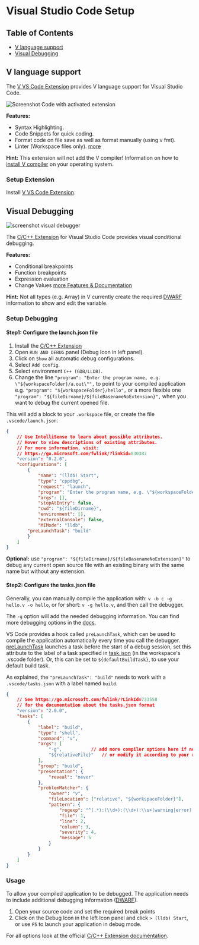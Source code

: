 # Visual Studio Code Setup

## Table of Contents

* [V language support](#v-language-support)
* [Visual Debugging](#visual-debugging)

## V language support

The [V VS Code Extension](https://marketplace.visualstudio.com/items?itemName=vlanguage.vscode-vlang)
provides V language support for Visual Studio Code.

![Screenshot Code with activated extension](https://github.com/vlang/vscode-vlang/raw/HEAD/images/demo.png)

**Features:**

* Syntax Highlighting.
* Code Snippets for quick coding.
* Format code on file save as well as format manually (using v fmt).
* Linter (Workspace files only).
  [more](https://marketplace.visualstudio.com/items?itemName=vlanguage.vscode-vlang)

**Hint:** This extension will not add the V compiler! Information on how to
[install V compiler](https://github.com/vlang/v/blob/master/doc/docs.md#install-from-source)
on your operating system.

### Setup Extension

Install [V VS Code Extension](https://marketplace.visualstudio.com/items?itemName=vlanguage.vscode-vlang).

## Visual Debugging

![screenshot visual debugger](https://github.com/vlang/v/blob/master/doc/img/vscode-debugger.png?raw=true)

The [C/C++ Extension](https://marketplace.visualstudio.com/items?itemName=ms-vscode.cpptools)
for Visual Studio Code provides visual conditional debugging.

**Features:**

* Conditional breakpoints
* Function breakpoints
* Expression evaluation
* Change Values
  [more Features & Documentation](https://code.visualstudio.com/docs/cpp/cpp-debug)

**Hint:** Not all types (e.g. Array) in V currently create the required
[DWARF](https://en.wikipedia.org/wiki/DWARF) information to show and
edit the variable.

### Setup Debugging

#### Step1: Configure the launch.json file

1. Install the
   [C/C++ Extension](https://marketplace.visualstudio.com/items?itemName=ms-vscode.cpptools)
2. Open `RUN AND DEBUG` panel (Debug Icon in left panel).
3. Click on `Show` all automatic debug configurations.
4. Select `Add config`.
5. Select environment `C++ (GDB/LLDB)`.
6. Change the line `"program": "Enter the program name, e.g. \"${workspaceFolder}/a.out\"",`
   to point to your compiled application e.g. `"program": "${workspaceFolder}/hello",`
   or a more flexible one `"program": "${fileDirname}/${fileBasenameNoExtension}",`
   when you want to debug the current opened file.

This will add a block to your `.workspace` file,
or create the file `.vscode/launch.json`:

```json
{
    // Use IntelliSense to learn about possible attributes.
    // Hover to view descriptions of existing attributes.
    // For more information, visit: 
    // https://go.microsoft.com/fwlink/?linkid=830387
    "version": "0.2.0",
    "configurations": [
        {
            "name": "(lldb) Start",
            "type": "cppdbg",
            "request": "launch",
            "program": "Enter the program name, e.g. \"${workspaceFolder}/a.out\"",
            "args": [],
            "stopAtEntry": false,
            "cwd": "${fileDirname}",
            "environment": [],
            "externalConsole": false,
            "MIMode": "lldb",
	    "preLaunchTask": "build"
        }
    ]
}
```

**Optional:** use `"program": "${fileDirname}/${fileBasenameNoExtension}"` to debug
any current open source file with an existing binary with the same name but without any extension.

#### Step2: Configure the tasks.json file

Generally, you can manually compile the application with: `v -b c -g hello.v -o hello`,
or for short: `v -g hello.v`, and then call the debugger.

The `-g` option will add the needed debugging information.
You can find more debugging options in the [docs](docs.md#debugging).

VS Code provides a hook called `preLaunchTask`, which can be used to compile
the application automatically every time you call the debugger.
[preLaunchTask](https://code.visualstudio.com/docs/editor/debugging#_launchjson-attributes) launches
a task before the start of a debug session, set this attribute to the label of a task specified
in [task.json](https://code.visualstudio.com/docs/editor/tasks) (in the workspace's .vscode folder).
Or, this can be set to `${defaultBuildTask}`, to use your default build task.

As explained, the `"preLaunchTask": "build"` needs to work with a `.vscode/tasks.json`
with a label named `build`.

```json
{
    // See https://go.microsoft.com/fwlink/?LinkId=733558
    // for the documentation about the tasks.json format
    "version": "2.0.0",
    "tasks": [
        {
            "label": "build",
            "type": "shell",
            "command": "v",
            "args": [
                "-g",		    // add more compiler options here if necessary
                "${relativeFile}"   // or modify it according to your requirements
            ],
            "group": "build",
            "presentation": {
                "reveal": "never"
            },
            "problemMatcher": {
                "owner": "v",
                "fileLocation": ["relative", "${workspaceFolder}"],
                "pattern": {
                    "regexp": "^(.*):(\\d+):(\\d+):\\s+(warning|error):\\s+(.*)$",
                    "file": 1,
                    "line": 2,
                    "column": 3,
                    "severity": 4,
                    "message": 5
                }
            }
        }
    ]
}
```

### Usage

To allow your compiled application to be debugged.
The application needs to include additional debugging information
([DWARF](https://en.wikipedia.org/wiki/DWARF)).

1. Open your source code and set the required break points
2. Click on the Debug Icon in the left Icon panel and click
   `> (lldb) Start`, or use `F5` to launch your application in debug mode.

For all options look at the official
[C/C++ Extension documentation](https://code.visualstudio.com/docs/cpp/cpp-debug).
